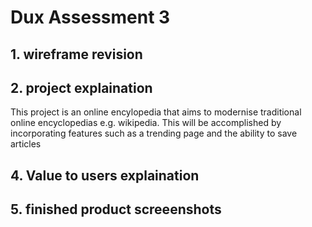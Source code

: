 # Dux Assessment 3


## 1. wireframe revision
  


## 2. project explaination
   
This project is an online encylopedia that aims to modernise traditional online encyclopedias e.g. wikipedia.
This will be accomplished by incorporating features such as a trending page and the ability to save articles


## 4. Value to users explaination



## 5. finished product screeenshots





